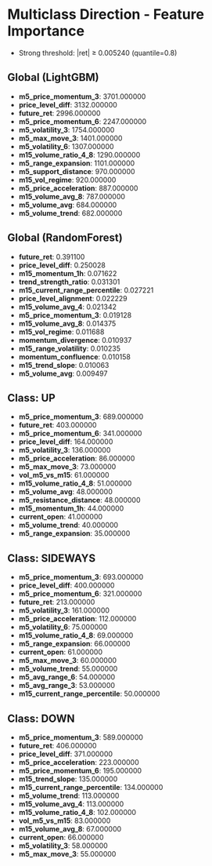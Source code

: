 # Multiclass Direction - Feature Importance

- Strong threshold: |ret| ≥ 0.005240 (quantile=0.8)

## Global (LightGBM)

- **m5_price_momentum_3**: 3701.000000
- **price_level_diff**: 3132.000000
- **future_ret**: 2996.000000
- **m5_price_momentum_6**: 2247.000000
- **m5_volatility_3**: 1754.000000
- **m5_max_move_3**: 1401.000000
- **m5_volatility_6**: 1307.000000
- **m15_volume_ratio_4_8**: 1290.000000
- **m5_range_expansion**: 1101.000000
- **m5_support_distance**: 970.000000
- **m15_vol_regime**: 920.000000
- **m5_price_acceleration**: 887.000000
- **m15_volume_avg_8**: 787.000000
- **m5_volume_avg**: 684.000000
- **m5_volume_trend**: 682.000000

## Global (RandomForest)

- **future_ret**: 0.391100
- **price_level_diff**: 0.250028
- **m15_momentum_1h**: 0.071622
- **trend_strength_ratio**: 0.031301
- **m15_current_range_percentile**: 0.027221
- **price_level_alignment**: 0.022229
- **m15_volume_avg_4**: 0.021342
- **m5_price_momentum_3**: 0.019128
- **m15_volume_avg_8**: 0.014375
- **m15_vol_regime**: 0.011688
- **momentum_divergence**: 0.010937
- **m15_range_volatility**: 0.010235
- **momentum_confluence**: 0.010158
- **m15_trend_slope**: 0.010063
- **m5_volume_avg**: 0.009497

## Class: UP

- **m5_price_momentum_3**: 689.000000
- **future_ret**: 403.000000
- **m5_price_momentum_6**: 341.000000
- **price_level_diff**: 164.000000
- **m5_volatility_3**: 136.000000
- **m5_price_acceleration**: 86.000000
- **m5_max_move_3**: 73.000000
- **vol_m5_vs_m15**: 61.000000
- **m15_volume_ratio_4_8**: 51.000000
- **m5_volume_avg**: 48.000000
- **m5_resistance_distance**: 48.000000
- **m15_momentum_1h**: 44.000000
- **current_open**: 41.000000
- **m5_volume_trend**: 40.000000
- **m5_range_expansion**: 35.000000

## Class: SIDEWAYS

- **m5_price_momentum_3**: 693.000000
- **price_level_diff**: 400.000000
- **m5_price_momentum_6**: 321.000000
- **future_ret**: 213.000000
- **m5_volatility_3**: 161.000000
- **m5_price_acceleration**: 112.000000
- **m5_volatility_6**: 75.000000
- **m15_volume_ratio_4_8**: 69.000000
- **m5_range_expansion**: 66.000000
- **current_open**: 61.000000
- **m5_max_move_3**: 60.000000
- **m5_volume_trend**: 55.000000
- **m5_avg_range_6**: 54.000000
- **m5_avg_range_3**: 53.000000
- **m15_current_range_percentile**: 50.000000

## Class: DOWN

- **m5_price_momentum_3**: 589.000000
- **future_ret**: 406.000000
- **price_level_diff**: 371.000000
- **m5_price_acceleration**: 223.000000
- **m5_price_momentum_6**: 195.000000
- **m15_trend_slope**: 135.000000
- **m15_current_range_percentile**: 134.000000
- **m5_volume_trend**: 113.000000
- **m15_volume_avg_4**: 113.000000
- **m15_volume_ratio_4_8**: 102.000000
- **vol_m5_vs_m15**: 83.000000
- **m15_volume_avg_8**: 67.000000
- **current_open**: 66.000000
- **m5_volatility_3**: 58.000000
- **m5_max_move_3**: 55.000000

